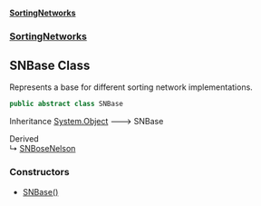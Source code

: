 #### [SortingNetworks](./index.md 'index')
### [SortingNetworks](./SortingNetworks.md 'SortingNetworks')
## SNBase Class
Represents a base for different sorting network implementations.  
```csharp
public abstract class SNBase
```
Inheritance [System.Object](https://docs.microsoft.com/en-us/dotnet/api/System.Object 'System.Object') &#129106; SNBase  

Derived  
&#8627; [SNBoseNelson](./SortingNetworks-SNBoseNelson.md 'SortingNetworks.SNBoseNelson')  
### Constructors
- [SNBase()](./SortingNetworks-SNBase-SNBase().md 'SortingNetworks.SNBase.SNBase()')
